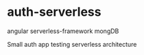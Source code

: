 # auth-serverless
angular serverless-framework mongDB


Small auth app testing serverless architecture

